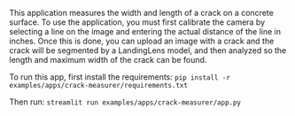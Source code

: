 This application measures the width and length of a crack on a concrete surface. To use
the application, you must first calibrate the camera by selecting a line on the image
and entering the actual distance of the line in inches. Once this is done, you can upload
an image with a crack and the crack will be segmented by a LandingLens model, and then
analyzed so the length and maximum width of the crack can be found.

To run this app, first install the requirements: `pip install -r examples/apps/crack-measurer/requirements.txt`

Then run: `streamlit run examples/apps/crack-measurer/app.py`
